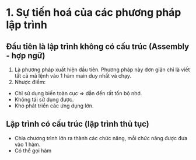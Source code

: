 # 1. Sự tiến hoá của các phương pháp lập trình

## Đầu tiên là lập trình không có cấu trúc (Assembly - hợp ngữ)
1. Là phương pháp xuất hiện đầu tiên. Phương pháp này đơn giản chỉ là viết tất cả mã lệnh vào 1 hàm main duy nhất và chạy.
2. Nhược điểm: 
- Chỉ sử dụng biến toàn cục => dẫn đến rất tốn bộ nhớ.
- Không tái sử dụng được.
- Khó phát triển các ứng dụng lớn.

## Lập trình có cấu trúc (lập trình thủ tục)
- Chia chương trình lớn ra thành các chức năng, mỗi chức năng được đưa vào 1 hàm.
- Có thể gọi hàm


